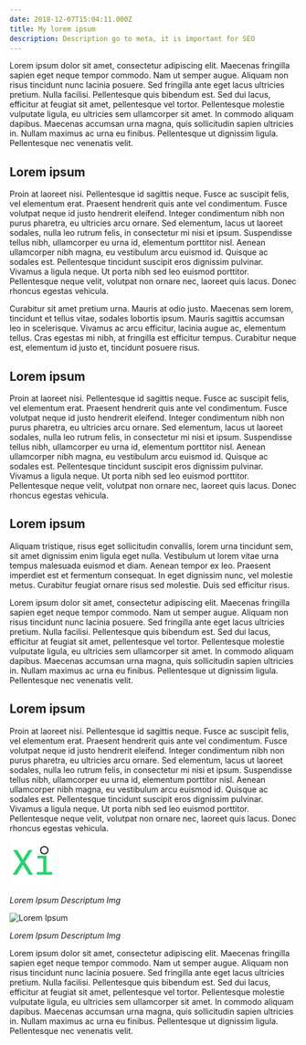 ```yaml
---
date: 2018-12-07T15:04:11.000Z
title: My lorem ipsum
description: Description go to meta, it is important for SEO
---
```


Lorem ipsum dolor sit amet, consectetur adipiscing elit. Maecenas fringilla sapien eget neque tempor commodo. Nam ut semper augue. Aliquam non risus tincidunt nunc lacinia posuere. Sed fringilla ante eget lacus ultricies pretium. Nulla facilisi. Pellentesque quis bibendum est. Sed dui lacus, efficitur at feugiat sit amet, pellentesque vel tortor. Pellentesque molestie vulputate ligula, eu ultricies sem ullamcorper sit amet. In commodo aliquam dapibus. Maecenas accumsan urna magna, quis sollicitudin sapien ultricies in. Nullam maximus ac urna eu finibus. Pellentesque ut dignissim ligula. Pellentesque nec venenatis velit.

## Lorem ipsum

Proin at laoreet nisi. Pellentesque id sagittis neque. Fusce ac suscipit felis, vel elementum erat. Praesent hendrerit quis ante vel condimentum. Fusce volutpat neque id justo hendrerit eleifend. Integer condimentum nibh non purus pharetra, eu ultricies arcu ornare. Sed elementum, lacus ut laoreet sodales, nulla leo rutrum felis, in consectetur mi nisi et ipsum. Suspendisse tellus nibh, ullamcorper eu urna id, elementum porttitor nisl. Aenean ullamcorper nibh magna, eu vestibulum arcu euismod id. Quisque ac sodales est. Pellentesque tincidunt suscipit eros dignissim pulvinar. Vivamus a ligula neque. Ut porta nibh sed leo euismod porttitor. Pellentesque neque velit, volutpat non ornare nec, laoreet quis lacus. Donec rhoncus egestas vehicula.

Curabitur sit amet pretium urna. Mauris at odio justo. Maecenas sem lorem, tincidunt et tellus vitae, sodales lobortis ipsum. Mauris sagittis accumsan leo in scelerisque. Vivamus ac arcu efficitur, lacinia augue ac, elementum tellus. Cras egestas mi nibh, at fringilla est efficitur tempus. Curabitur neque est, elementum id justo et, tincidunt posuere risus.

## Lorem ipsum

Proin at laoreet nisi. Pellentesque id sagittis neque. Fusce ac suscipit felis, vel elementum erat. Praesent hendrerit quis ante vel condimentum. Fusce volutpat neque id justo hendrerit eleifend. Integer condimentum nibh non purus pharetra, eu ultricies arcu ornare. Sed elementum, lacus ut laoreet sodales, nulla leo rutrum felis, in consectetur mi nisi et ipsum. Suspendisse tellus nibh, ullamcorper eu urna id, elementum porttitor nisl. Aenean ullamcorper nibh magna, eu vestibulum arcu euismod id. Quisque ac sodales est. Pellentesque tincidunt suscipit eros dignissim pulvinar. Vivamus a ligula neque. Ut porta nibh sed leo euismod porttitor. Pellentesque neque velit, volutpat non ornare nec, laoreet quis lacus. Donec rhoncus egestas vehicula.

## Lorem ipsum

Aliquam tristique, risus eget sollicitudin convallis, lorem urna tincidunt sem, sit amet dignissim enim ligula eget nulla. Vestibulum ut lorem vitae urna tempus malesuada euismod et diam. Aenean tempor ex leo. Praesent imperdiet est et fermentum consequat. In eget dignissim nunc, vel molestie metus. Curabitur feugiat ornare risus sed molestie. Duis sed efficitur risus.

Lorem ipsum dolor sit amet, consectetur adipiscing elit. Maecenas fringilla sapien eget neque tempor commodo. Nam ut semper augue. Aliquam non risus tincidunt nunc lacinia posuere. Sed fringilla ante eget lacus ultricies pretium. Nulla facilisi. Pellentesque quis bibendum est. Sed dui lacus, efficitur at feugiat sit amet, pellentesque vel tortor. Pellentesque molestie vulputate ligula, eu ultricies sem ullamcorper sit amet. In commodo aliquam dapibus. Maecenas accumsan urna magna, quis sollicitudin sapien ultricies in. Nullam maximus ac urna eu finibus. Pellentesque ut dignissim ligula. Pellentesque nec venenatis velit.

## Lorem ipsum

Proin at laoreet nisi. Pellentesque id sagittis neque. Fusce ac suscipit felis, vel elementum erat. Praesent hendrerit quis ante vel condimentum. Fusce volutpat neque id justo hendrerit eleifend. Integer condimentum nibh non purus pharetra, eu ultricies arcu ornare. Sed elementum, lacus ut laoreet sodales, nulla leo rutrum felis, in consectetur mi nisi et ipsum. Suspendisse tellus nibh, ullamcorper eu urna id, elementum porttitor nisl. Aenean ullamcorper nibh magna, eu vestibulum arcu euismod id. Quisque ac sodales est. Pellentesque tincidunt suscipit eros dignissim pulvinar. Vivamus a ligula neque. Ut porta nibh sed leo euismod porttitor. Pellentesque neque velit, volutpat non ornare nec, laoreet quis lacus. Donec rhoncus egestas vehicula.

![Lorem Ipsum](/upload/logo.png)

_Lorem Ipsum Descriptum Img_

![Lorem Ipsum](/upload/home.png)

_Lorem Ipsum Descriptum Img_

Lorem ipsum dolor sit amet, consectetur adipiscing elit. Maecenas fringilla sapien eget neque tempor commodo. Nam ut semper augue. Aliquam non risus tincidunt nunc lacinia posuere. Sed fringilla ante eget lacus ultricies pretium. Nulla facilisi. Pellentesque quis bibendum est. Sed dui lacus, efficitur at feugiat sit amet, pellentesque vel tortor. Pellentesque molestie vulputate ligula, eu ultricies sem ullamcorper sit amet. In commodo aliquam dapibus. Maecenas accumsan urna magna, quis sollicitudin sapien ultricies in. Nullam maximus ac urna eu finibus. Pellentesque ut dignissim ligula. Pellentesque nec venenatis velit.
